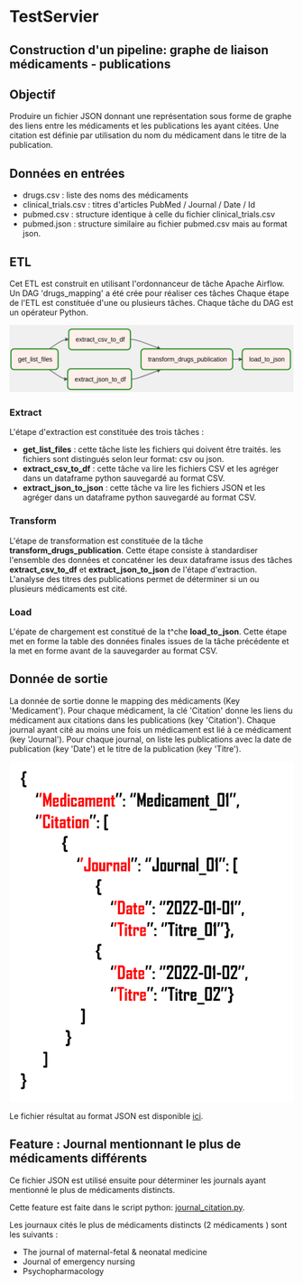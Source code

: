 # TestServier


## Construction d'un pipeline: graphe de liaison médicaments - publications

## Objectif

Produire un fichier JSON donnant une représentation sous forme de graphe des liens 
entre les médicaments et les publications les ayant citées. Une citation est définie par utilisation du nom du
médicament dans le titre de la publication.


## Données en entrées

- drugs.csv : liste des noms des médicaments
- clinical_trials.csv : titres d'articles PubMed / Journal / Date / Id
- pubmed.csv : structure identique à celle du fichier clinical_trials.csv
- pubmed.json : structure similaire au fichier pubmed.csv mais au format json.

## ETL

Cet ETL est construit en utilisant l'ordonnanceur de tâche Apache Airflow.
Un DAG 'drugs_mapping' a été crée pour réaliser ces tâches
Chaque étape de l'ETL est constituée d'une ou plusieurs tâches. 
Chaque tâche du DAG est un opérateur Python.

![Alt text](images/dag.png "Optional title")


### Extract

L'étape d'extraction est constituée des trois tâches :

 - **get_list_files** : cette tâche liste les fichiers qui doivent être traités. les fichiers sont distingués selon leur format: csv ou json.
 - **extract_csv_to_df** : cette tâche va lire les fichiers CSV et les agréger dans un dataframe python sauvegardé au format CSV.
 - **extract_json_to_json** : cette tâche va lire les fichiers JSON et les agréger dans un dataframe python sauvegardé au format CSV.

### Transform

L'étape de transformation est constituée de la tâche **transform_drugs_publication**.
Cette étape consiste à standardiser l'ensemble des données et concaténer les deux dataframe issus des tâches **extract_csv_to_df** et **extract_json_to_json** de l'étape d'extraction.
L'analyse des titres des publications permet de déterminer si un ou plusieurs médicaments est cité. 

### Load

L'épate de chargement est constitué de la t^che **load_to_json**.
Cette étape met en forme la table des données finales issues de la tâche précédente et la met en forme avant de la sauvegarder au format CSV. 

## Donnée de sortie

La donnée de sortie donne le mapping des médicaments (Key 'Medicament'). 
Pour chaque médicament, la clé 'Citation' donne les liens du médicament aux citations dans les publications (key 'Citation'). 
Chaque journal ayant cité au moins une fois un médicament est lié à ce médicament (key 'Journal').
Pour chaque journal, on liste les publications avec la date de publication (key 'Date') et le titre de la publication (key 'Titre').

![512x397,20%](images/drug_mapping.png)


Le fichier résultat au format JSON est disponible [ici](drugs_mapping/drugs_mapping.json).



## Feature : Journal mentionnant le plus de médicaments différents

Ce fichier JSON est utilisé ensuite pour déterminer les journals ayant mentionné le plus de médicaments distincts. 

Cette feature est faite dans le script python: [journal_citation.py](script/features/journal_citations.py).


Les journaux cités le plus de médicaments distincts (2 médicaments ) sont les suivants : 

   - The journal of maternal-fetal & neonatal medicine
   - Journal of emergency nursing
   - Psychopharmacology

